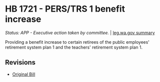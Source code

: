 # HB 1721 - PERS/TRS 1 benefit increase
*Status: APP - Executive action taken by committee.* | [leg.wa.gov summary](https://app.leg.wa.gov/billsummary?BillNumber=1721&Year=2021)

Providing a benefit increase to certain retirees of the public employees' retirement system plan 1 and the teachers' retirement system plan 1.

## Revisions
* [Original Bill](1/)